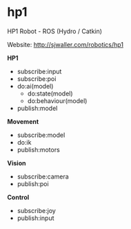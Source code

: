 hp1
===

HP1 Robot - ROS (Hydro / Catkin)

Website: http://sjwaller.com/robotics/hp1


__HP1__
* subscribe:input
* subscribe:poi
* do:ai(model)
  * do:state(model)
  * do:behaviour(model)
* publish:model

__Movement__
* subscribe:model
* do:ik
* publish:motors

__Vision__
* subscribe:camera
* publish:poi

__Control__
* subscribe:joy
* publish:input
